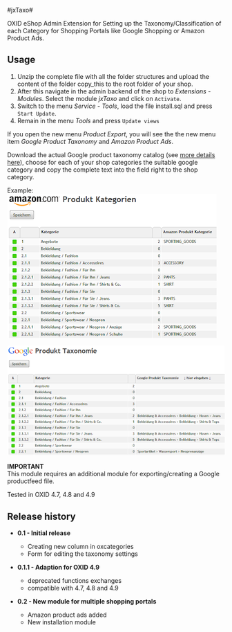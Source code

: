 #jxTaxo#

OXID eShop Admin Extension for Setting up the Taxonomy/Classification of each Category for Shopping Portals like Google Shopping or Amazon Product Ads.


## Usage ##

1. Unzip the complete file with all the folder structures and upload the content of the folder copy_this to the root folder of your shop.
2. After this navigate in the admin backend of the shop to _Extensions_ - _Modules_. Select the module _jxTaxo_ and click on `Activate`.
3. Switch to the menu _Service_ - _Tools_, load the file install.sql and press `Start Update`.
4. Remain in the menu _Tools_ and press `Update views`

If you open the new menu _Product Export_, you will see the the new menu item _Google Product Taxonomy_ and _Amazon Product Ads_.

Download the actual Google product taxonomy catalog (see [more details here](https://support.google.com/merchants/answer/160081)), choose for each of your shop categories the suitable google category and copy the complete text into the field right to the shop category.
  
Example:  
![screenshot](https://github.com/job963/jxTaxo/raw/master/docs/img/edit-amazonclassification-rs.png)

![screenshot](https://github.com/job963/jxTaxo/raw/master/docs/img/edit-googletaxonomy-rs.png)

**IMPORTANT**  
This module requires an additional module for exporting/creating a Google productfeed file.
  
Tested in OXID 4.7, 4.8 and 4.9

## Release history ##

- **0.1 - Initial release**
	- Creating new column in oxcategories
	- Form for editing the taxonomy settings  

- **0.1.1 - Adaption for OXID 4.9**
	- deprecated functions exchanges
	- compatible with 4.7, 4.8 and 4.9  

- **0.2 - New module for multiple shopping portals**
	- Amazon product ads added
	- New installation module
